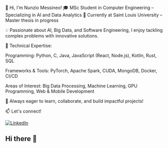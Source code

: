 👋 Hi, I'm Nunzio Messineo!
🎓 MSc Student in Computer Engineering – Specializing in AI and Data Analytics
📍 Currently at Saint Louis University – Master thesis in progress

💡 Passionate about AI, Big Data, and Software Engineering, I enjoy tackling complex problems with innovative solutions.

🔹 Technical Expertise:

Programming: Python, C, Java, JavaScript (React, Node.js), Kotlin, Rust, SQL

Frameworks & Tools: PyTorch, Apache Spark, CUDA, MongoDB, Docker, CI/CD

Areas of Interest: Big Data Processing, Machine Learning, GPU Programming, Web & Mobile Development

🚀 Always eager to learn, collaborate, and build impactful projects!

📫 Let's connect!


[![LinkedIn](https://img.shields.io/badge/LinkedIn-0A66C2?style=for-the-badge&logo=linkedin&logoColor=white)](https://www.linkedin.com/in/nunzio-messineo-7a42862b8/)

## Hi there 👋

<!--
**Nunziojh/Nunziojh** is a ✨ _special_ ✨ repository because its `README.md` (this file) appears on your GitHub profile.

Here are some ideas to get you started:

- 🔭 I’m currently working on ...
- 🌱 I’m currently learning ...
- 👯 I’m looking to collaborate on ...
- 🤔 I’m looking for help with ...
- 💬 Ask me about ...
- 📫 How to reach me: ...
- 😄 Pronouns: ...
- ⚡ Fun fact: ...
-->

